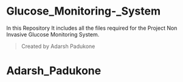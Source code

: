 # Glucose_Monitoring-_System
In this Repository It includes all the files required for the Project Non Invasive Glucose Monitoring System.
>Created by Adarsh Padukone
# Adarsh_Padukone
